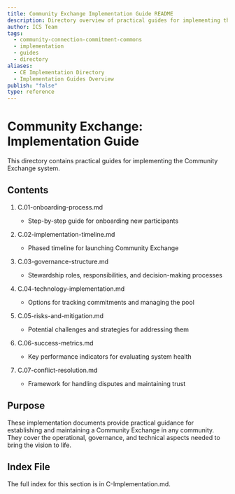 ```yaml
---
title: Community Exchange Implementation Guide README
description: Directory overview of practical guides for implementing the Community Exchange system including onboarding, governance, and technical aspects
author: ICS Team
tags:
  - community-connection-commitment-commons
  - implementation
  - guides
  - directory
aliases:
  - CE Implementation Directory
  - Implementation Guides Overview
publish: "false"
type: reference
---
```


# Community Exchange: Implementation Guide

This directory contains practical guides for implementing the Community Exchange system.

## Contents

1. C.01-onboarding-process.md
   - Step-by-step guide for onboarding new participants

2. C.02-implementation-timeline.md
   - Phased timeline for launching Community Exchange

3. C.03-governance-structure.md
   - Stewardship roles, responsibilities, and decision-making processes

4. C.04-technology-implementation.md
   - Options for tracking commitments and managing the pool

5. C.05-risks-and-mitigation.md
   - Potential challenges and strategies for addressing them

6. C.06-success-metrics.md
   - Key performance indicators for evaluating system health

7. C.07-conflict-resolution.md
   - Framework for handling disputes and maintaining trust

## Purpose

These implementation documents provide practical guidance for establishing and maintaining a Community Exchange in any community. They cover the operational, governance, and technical aspects needed to bring the vision to life.

## Index File

The full index for this section is in C-Implementation.md.
